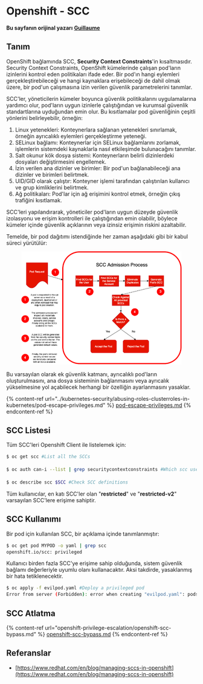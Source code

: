 # Openshift - SCC

**Bu sayfanın orijinal yazarı** [**Guillaume**](https://www.linkedin.com/in/guillaume-chapela-ab4b9a196)

## Tanım

OpenShift bağlamında SCC, **Security Context Constraints**'in kısaltmasıdır. Security Context Constraints, OpenShift kümelerinde çalışan pod'ların izinlerini kontrol eden politikaları ifade eder. Bir pod'ın hangi eylemleri gerçekleştirebileceği ve hangi kaynaklara erişebileceği de dahil olmak üzere, bir pod'un çalışmasına izin verilen güvenlik parametrelerini tanımlar.

SCC'ler, yöneticilerin kümeler boyunca güvenlik politikalarını uygulamalarına yardımcı olur, pod'ların uygun izinlerle çalıştığından ve kurumsal güvenlik standartlarına uyduğundan emin olur. Bu kısıtlamalar pod güvenliğinin çeşitli yönlerini belirleyebilir, örneğin:

1. Linux yetenekleri: Konteynerlara sağlanan yetenekleri sınırlamak, örneğin ayrıcalıklı eylemleri gerçekleştirme yeteneği.
2. SELinux bağlamı: Konteynerlar için SELinux bağlamlarını zorlamak, işlemlerin sistemdeki kaynaklarla nasıl etkileşimde bulunacağını tanımlar.
3. Salt okunur kök dosya sistemi: Konteynerların belirli dizinlerdeki dosyaları değiştirmesini engellemek.
4. İzin verilen ana dizinler ve birimler: Bir pod'un bağlanabileceği ana dizinler ve birimleri belirtmek.
5. UID/GID olarak çalıştır: Konteyner işlemi tarafından çalıştırılan kullanıcı ve grup kimliklerini belirtmek.
6. Ağ politikaları: Pod'lar için ağ erişimini kontrol etmek, örneğin çıkış trafiğini kısıtlamak.

SCC'leri yapılandırarak, yöneticiler pod'ların uygun düzeyde güvenlik izolasyonu ve erişim kontrolleri ile çalıştığından emin olabilir, böylece kümeler içinde güvenlik açıklarının veya izinsiz erişimin riskini azaltabilir.

Temelde, bir pod dağıtımı istendiğinde her zaman aşağıdaki gibi bir kabul süreci yürütülür:

<figure><img src="../../.gitbook/assets/Managing SCCs in OpenShift-1.png" alt=""><figcaption></figcaption></figure>

Bu varsayılan olarak ek güvenlik katmanı, ayrıcalıklı pod'ların oluşturulmasını, ana dosya sisteminin bağlanmasını veya ayrıcalık yükselmesine yol açabilecek herhangi bir özelliğin ayarlanmasını yasaklar.

{% content-ref url="../kubernetes-security/abusing-roles-clusterroles-in-kubernetes/pod-escape-privileges.md" %}
[pod-escape-privileges.md](../kubernetes-security/abusing-roles-clusterroles-in-kubernetes/pod-escape-privileges.md)
{% endcontent-ref %}

## SCC Listesi

Tüm SCC'leri Openshift Client ile listelemek için:
```bash
$ oc get scc #List all the SCCs

$ oc auth can-i --list | grep securitycontextconstraints #Which scc user can use

$ oc describe scc $SCC #Check SCC definitions
```
Tüm kullanıcılar, en katı SCC'ler olan "**restricted**" ve "**restricted-v2**" varsayılan SCC'lere erişime sahiptir.

## SCC Kullanımı

Bir pod için kullanılan SCC, bir açıklama içinde tanımlanmıştır:
```bash
$ oc get pod MYPOD -o yaml | grep scc
openshift.io/scc: privileged
```
Kullanıcı birden fazla SCC'ye erişime sahip olduğunda, sistem güvenlik bağlamı değerleriyle uyumlu olanı kullanacaktır. Aksi takdirde, yasaklanmış bir hata tetiklenecektir.
```bash
$ oc apply -f evilpod.yaml #Deploy a privileged pod
Error from server (Forbidden): error when creating "evilpod.yaml": pods "evilpod" is forbidden: unable to validate against any security context constrain
```
## SCC Atlatma

{% content-ref url="openshift-privilege-escalation/openshift-scc-bypass.md" %}
[openshift-scc-bypass.md](openshift-privilege-escalation/openshift-scc-bypass.md)
{% endcontent-ref %}

## Referanslar

* [https://www.redhat.com/en/blog/managing-sccs-in-openshift](https://www.redhat.com/en/blog/managing-sccs-in-openshift)
